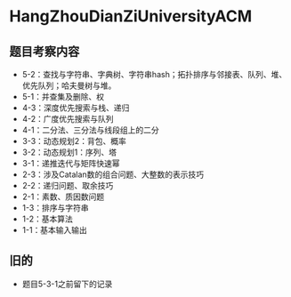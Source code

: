 # HangZhouDianZiUniversityACM
## 题目考察内容
* 5-2：查找与字符串、字典树、字符串hash；拓扑排序与邻接表、队列、堆、优先队列；哈夫曼树与堆。
* 5-1：并查集及删除、权
* 4-3：深度优先搜索与栈、递归
* 4-2：广度优先搜索与队列
* 4-1：二分法、三分法与线段组上的二分
* 3-3：动态规划2：背包、概率
* 3-2：动态规划1：序列、塔
* 3-1：递推迭代与矩阵快速幂
* 2-3：涉及Catalan数的组合问题、大整数的表示技巧
* 2-2：递归问题、取余技巧
* 2-1：素数、质因数问题
* 1-3：排序与字符串
* 1-2：基本算法
* 1-1：基本输入输出
## 旧的
* 题目5-3-1之前留下的记录
